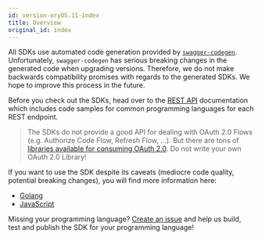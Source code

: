 ```yaml
---
id: version-oryOS.11-index
title: Overview
original_id: index
---
```


All SDKs use automated code generation provided by [`swagger-codegen`](https://github.com/swagger-api/swagger-codegen).
Unfortunately, `swagger-codegen` has serious breaking changes in the generated code when upgrading versions. Therefore,
we do not make backwards compatibility promises with regards to the generated SDKs. We hope to improve this process
in the future.

Before you check out the SDKs, head over to the [REST API](hydra/sdk/api.md) documentation which includes code samples for common
programming languages for each REST endpoint.

> The SDKs do not provide a good API for dealing with OAuth 2.0 Flows (e.g. Authorize Code Flow, Refresh Flow, ...).
> But there are tons of [libraries available for consuming OAuth 2.0](https://oauth.net/code/). Do not write your
> own OAuth 2.0 Library!

If you want to use the SDK despite its caveats (mediocre code quality, potential breaking changes), you will find more information here:

- [Golang](hydra/sdk/go.md)
- [JavaScript](hydra/sdk/js.md)

Missing your programming language? [Create an issue](https://github.com/ory/hydra/issues) and help us build,
test and publish the SDK for your programming language!
